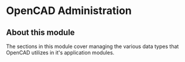 # OpenCAD Administration

## About this module

The    sections in this module cover managing the various data types that OpenCAD utilizes in it's application modules.
